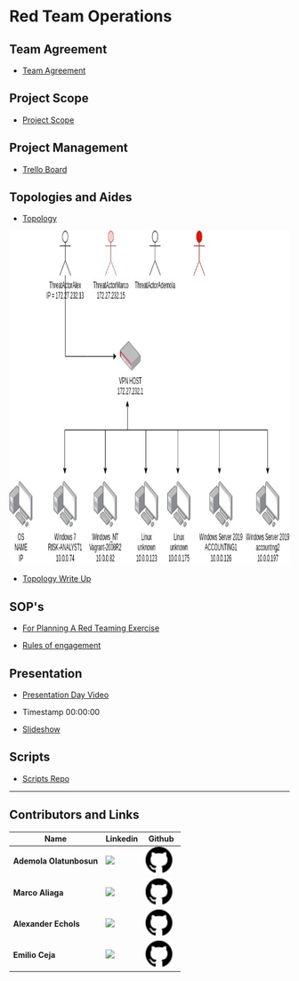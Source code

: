 # Red Team Operations

## **Team Agreement**
+ [Team Agreement](https://github.com/Red-team-401d6/Supporting-Docs/wiki/Team-Agreement#git-process)


## **Project Scope**
+ [Project Scope]()


## **Project Management**
+ [Trello Board](https://trello.com/invite/b/Ds9zgqig/ATTId35321625405be1b5fe735ee2bea7235343B76E3/red-ish-project)


## **Topologies and Aides**

+ [Topology]() 
<img width="900" height="600" src="https://github.com/Red-team-401d6/Supporting-files/blob/main/SimCorp%20topology.jpg">

+ [Topology Write Up]()


## **SOP's**
+ [For Planning A Red Teaming Exercise](https://github.com/Red-team-401d6/SOPs/blob/main/1.%20For%20Planning%20A%20Red%20Teaming%20Exercise.md)

+ [Rules of engagement](https://github.com/Red-team-401d6/SOPs/blob/main/2.%20Rules%20of%20engagement.md)


## **Presentation**
+ [Presentation Day Video]()
+ Timestamp 00:00:00

+ [Slideshow](https://docs.google.com/presentation/d/16h-szcnJ7zIJqjRT6haVvxy5CZwOPdMU3qbZYyRSuIE/edit?usp=sharing)


## **Scripts**

+ [Scripts Repo]()

---
## **Contributors and Links**
| Name     | Linkedin       | Github | 
| -------- | -------------- | -------|
| **Ademola Olatunbosun** |<a href="https://www.linkedin.com/in/ademola-olatunbosun/" target=" _blank" rel="noopenernoreferrer"><img height="38" src="https://brand.linkedin.com/content/dam/me/business/en-us/amp/brand-site/v2/bg/LI-Bug.svg.original.svg"></a>&nbsp;&nbsp; |<a href="https://github.com/ademo11" target=" _blank" rel="noopenernoreferrer"><img width="48" height="48" src="https://github.com/J-AAT/The-Word/blob/main/github.svg"></a>&nbsp;&nbsp;  |
| **Marco Aliaga** |<a href="https://www.linkedin.com/in/marcoaliaga8/" target=" _blank" rel="noopenernoreferrer"><img height="38" src="https://brand.linkedin.com/content/dam/me/business/en-us/amp/brand-site/v2/bg/LI-Bug.svg.original.svg"></a>&nbsp;&nbsp; |<a href="https://github.com/kharne8" target=" _blank" rel="noopenernoreferrer"><img width="48" height="48" src="https://github.com/J-AAT/The-Word/blob/main/github.svg"></a>&nbsp;&nbsp;  |
| **Alexander Echols** |<a href="https://www.linkedin.com/in/alexander88echols/" target=" _blank" rel="noopenernoreferrer"><img height="38" src="https://brand.linkedin.com/content/dam/me/business/en-us/amp/brand-site/v2/bg/LI-Bug.svg.original.svg"></a>&nbsp;&nbsp; |<a href="https://github.com/R00sterGuy" target=" _blank" rel="noopenernoreferrer"><img width="48" height="48" src="https://github.com/J-AAT/The-Word/blob/main/github.svg"></a>&nbsp;&nbsp;  |
| **Emilio Ceja** |<a href="https://www.linkedin.com/in/jesus-ceja-013b20263/" target=" _blank" rel="noopenernoreferrer"><img height="38" src="https://brand.linkedin.com/content/dam/me/business/en-us/amp/brand-site/v2/bg/LI-Bug.svg.original.svg"></a>&nbsp;&nbsp; |<a href="https://github.com/JesusCEVC" target=" _blank" rel="noopenernoreferrer"><img width="48" height="48" src="https://github.com/J-AAT/The-Word/blob/main/github.svg"></a>&nbsp;&nbsp;  |
